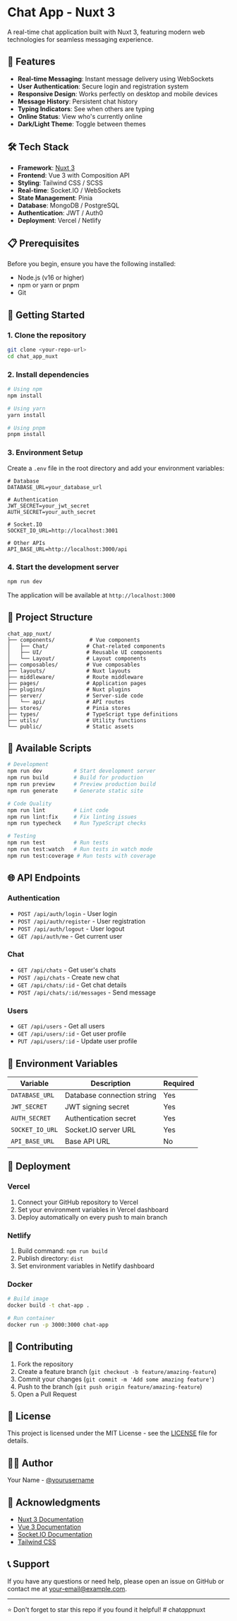 # Chat App - Nuxt 3

A real-time chat application built with Nuxt 3, featuring modern web technologies for seamless messaging experience.

## 🚀 Features

- **Real-time Messaging**: Instant message delivery using WebSockets
- **User Authentication**: Secure login and registration system
- **Responsive Design**: Works perfectly on desktop and mobile devices
- **Message History**: Persistent chat history
- **Typing Indicators**: See when others are typing
- **Online Status**: View who's currently online
- **Dark/Light Theme**: Toggle between themes

## 🛠️ Tech Stack

- **Framework**: [Nuxt 3](https://nuxt.com/)
- **Frontend**: Vue 3 with Composition API
- **Styling**: Tailwind CSS / SCSS
- **Real-time**: Socket.IO / WebSockets
- **State Management**: Pinia
- **Database**: MongoDB / PostgreSQL
- **Authentication**: JWT / Auth0
- **Deployment**: Vercel / Netlify

## 📋 Prerequisites

Before you begin, ensure you have the following installed:
- Node.js (v16 or higher)
- npm or yarn or pnpm
- Git

## 🚀 Getting Started

### 1. Clone the repository
```bash
git clone <your-repo-url>
cd chat_app_nuxt
```

### 2. Install dependencies
```bash
# Using npm
npm install

# Using yarn
yarn install

# Using pnpm
pnpm install
```

### 3. Environment Setup
Create a `.env` file in the root directory and add your environment variables:
```env
# Database
DATABASE_URL=your_database_url

# Authentication
JWT_SECRET=your_jwt_secret
AUTH_SECRET=your_auth_secret

# Socket.IO
SOCKET_IO_URL=http://localhost:3001

# Other APIs
API_BASE_URL=http://localhost:3000/api
```

### 4. Start the development server
```bash
npm run dev
```

The application will be available at `http://localhost:3000`

## 📂 Project Structure

```
chat_app_nuxt/
├── components/           # Vue components
│   ├── Chat/            # Chat-related components
│   ├── UI/              # Reusable UI components
│   └── Layout/          # Layout components
├── composables/         # Vue composables
├── layouts/             # Nuxt layouts
├── middleware/          # Route middleware
├── pages/               # Application pages
├── plugins/             # Nuxt plugins
├── server/              # Server-side code
│   └── api/             # API routes
├── stores/              # Pinia stores
├── types/               # TypeScript type definitions
├── utils/               # Utility functions
└── public/              # Static assets
```

## 🔧 Available Scripts

```bash
# Development
npm run dev          # Start development server
npm run build        # Build for production
npm run preview      # Preview production build
npm run generate     # Generate static site

# Code Quality
npm run lint         # Lint code
npm run lint:fix     # Fix linting issues
npm run typecheck    # Run TypeScript checks

# Testing
npm run test         # Run tests
npm run test:watch   # Run tests in watch mode
npm run test:coverage # Run tests with coverage
```

## 🌐 API Endpoints

### Authentication
- `POST /api/auth/login` - User login
- `POST /api/auth/register` - User registration
- `POST /api/auth/logout` - User logout
- `GET /api/auth/me` - Get current user

### Chat
- `GET /api/chats` - Get user's chats
- `POST /api/chats` - Create new chat
- `GET /api/chats/:id` - Get chat details
- `POST /api/chats/:id/messages` - Send message

### Users
- `GET /api/users` - Get all users
- `GET /api/users/:id` - Get user profile
- `PUT /api/users/:id` - Update user profile

## 🔐 Environment Variables

| Variable | Description | Required |
|----------|-------------|----------|
| `DATABASE_URL` | Database connection string | Yes |
| `JWT_SECRET` | JWT signing secret | Yes |
| `AUTH_SECRET` | Authentication secret | Yes |
| `SOCKET_IO_URL` | Socket.IO server URL | Yes |
| `API_BASE_URL` | Base API URL | No |

## 🚀 Deployment

### Vercel
1. Connect your GitHub repository to Vercel
2. Set your environment variables in Vercel dashboard
3. Deploy automatically on every push to main branch

### Netlify
1. Build command: `npm run build`
2. Publish directory: `dist`
3. Set environment variables in Netlify dashboard

### Docker
```bash
# Build image
docker build -t chat-app .

# Run container
docker run -p 3000:3000 chat-app
```

## 🤝 Contributing

1. Fork the repository
2. Create a feature branch (`git checkout -b feature/amazing-feature`)
3. Commit your changes (`git commit -m 'Add some amazing feature'`)
4. Push to the branch (`git push origin feature/amazing-feature`)
5. Open a Pull Request

## 📝 License

This project is licensed under the MIT License - see the [LICENSE](LICENSE) file for details.

## 👨‍💻 Author

Your Name - [@yourusername](https://twitter.com/yourusername)

## 🙏 Acknowledgments

- [Nuxt 3 Documentation](https://nuxt.com/)
- [Vue 3 Documentation](https://vuejs.org/)
- [Socket.IO Documentation](https://socket.io/docs/)
- [Tailwind CSS](https://tailwindcss.com/)

## 📞 Support

If you have any questions or need help, please open an issue on GitHub or contact me at your-email@example.com.

---

⭐ Don't forget to star this repo if you found it helpful!
#   c h a t _ a p p _ n u x t  
 